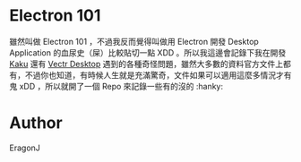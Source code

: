 # Electron 101

雖然叫做 Electron 101 ，不過我反而覺得叫做用 Electron 開發 Desktop Application 的血尿史（屎）比較貼切一點 XDD 。所以我這邊會記錄下我在開發 [Kaku](http://kaku.rocks) 還有 [Vectr Desktop](https://www.vectr.com) 遇到的各種奇怪問題，雖然大多數的資料官方文件上都有，不過你也知道，有時候人生就是充滿驚奇，文件如果可以適用這麼多情況才有鬼 xDD ，所以就開了一個 Repo 來記錄一些有的沒的 :hanky:

# Author

EragonJ
